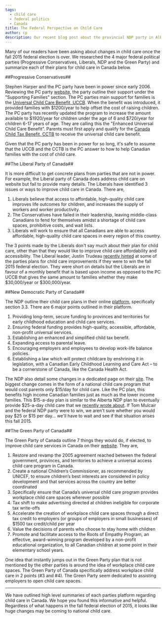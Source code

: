```yaml
---
tags:
  - child care
  - federal politics
  - Canada
title: The Federal Perspective on Child Care
author: cp
description: Our recent blog post about the provincial NDP party in Alberta had some of our readers asking about the national situation on child care.  We decided to research each of the major federal political parties in Canada to see what their plans were for child care if they were elected in the upcoming fall 2015 election.
---
```

Many of our readers have been asking about changes in child care once the fall 2015 federal election is over.  We researched the 4 major federal political parties (Progressive Conservatives, Liberals, NDP and the Green Party) and summarize each of their plans for child care in Canada below.

##Progressive Conservatives##

Stephen Harper and the PC party have been in power since early 2006.  Reviewing the PC party [website](http://www.conservative.ca/where-we-stand/supporting-families/), the party outline their support under the "Supporting Families" section.  The PC parties main support for families is the [Universal Child Care Benefit, UCCB](http://www.cra-arc.gc.ca/uccb/).  When the benefit was introduced, it provided families with $1200/year to help offset the cost of raising children.  The PC party has recently updated the program to increase the amount available to $1920/year for children under the age of 6 and $720/year for children 6-17 years of age.  They are calling this the "Enhanced Universal Child Care Benefit".  Parents must first apply and qualify for the [Canada Child Tax Benefit, CCTB](http://www.cra-arc.gc.ca/bnfts/cctb/fq_qlfyng-eng.html) to receive the universal child care benefit.

Given that the PC party has been in power for so long, it's safe to assume that the UCCB and the CCTB is the PC answer to how to help Canadian families with the cost of child care.

##The Liberal Party of Canada##

It is more difficult to get concrete plans from parties that are not in power.  For example, the Liberal party of Canada does address child care on website but fail to provide many details.  The Liberals have identified 3 issues or ways to improve child care in Canada.  There are,

1. Liberals believe that access to affordable, high-quality child care improves life outcomes for children, and increases the supply of workers and worker productivity.
2. The Conservatives have failed in their leadership, leaving middle-class Canadians to fend for themselves amidst a shortage of child care spaces, prohibitive costs, and wait lists.
3. Liberals will work to ensure that all Canadians are able to access affordable, high-quality child care spaces in every region of this country.

The 3 points made by the Liberals don't say much about their plan for child care, other than that they would like to improve child care affordability and accessibility.  The Liberal leader, Justin Trudeau [recently hinted](http://www.cbc.ca/news/politics/justin-trudeau-hints-at-national-child-care-plan-tied-to-income-1.3065235) at some of the parties plans for child care improvements if they were to win the fall 2015 federal election.  They were short on details but the Liberals are in favour of a monthly benefit that is based upon income as opposed to the PC UCCB that gives the same amount to families whether they make $30,000/year or $300,000/year.

##New Democratic Party of Canada##

The NDP outline their child care plans in their online [platform](http://xfer.ndp.ca/2013/policybook/2013-04-17-PolicyBook_E.pdf), specifically section 3.3.  There are 6 major points outlined in their platform.

1. Providing long-term, secure funding to provinces and territories for early childhood education and child care services.
2. Ensuring federal funding provides high-quality, accessible, affordable, non-profit universal services.
3. Establishing an enhanced and simplified child tax benefit.
4. Expanding access to parental leave.
5. Encouraging employers and employees to develop work-life balance policies.
6. Establishing a law which will protect childcare by enshrining it in legislation, with a Canadian Early Childhood Learning and Care Act – to be a cornerstone of Canada, like the Canada Health Act.

The NDP also detail some changes in a dedicated page on their [site](http://www.ndp.ca/childcare).  The biggest change comes in the form of a national child care program that would cost parents only $15/day for child care.  Like the PC plan, this benefits high income Canadian families just as much as the lower income families.  This $15-a-day plan is similar to the Alberta NDP plan to eventually provide $25-a-day child care that we [recently wrote about](http://blog.daycareiq.com/2015-The-New-NDP-Government-What-Does-That-Mean-For-Child-Care/).  If Tom Mulcair and the federal NDP party were to win, we aren't sure whether you would pay $25 or $15 per day... we'll have to wait and see if that situation arises this fall 2015.

##The Green Party of Canada##

The Green Party of Canada outline 7 things they would do, if elected, to improve child care services in Canada on their [website](http://www.greenparty.ca/en/policy/vision-green/people/child-care).  They are,

1. Restore and revamp the 2005 agreement reached between the federal government, provinces, and territories to achieve a universal access child care program in Canada.
2. Create a national Children’s Commissioner, as recommended by UNICEF, to ensure children’s best interests are considered in policy development and that services across the country are better coordinated
3. Specifically ensure that Canada’s universal child care program provides workplace child care spaces wherever possible
4. Tax shift to make advertising directed at children ineligible for corporate tax write-offs
5. Accelerate the creation of workplace child care spaces through a direct tax credit to employers (or groups of employers in small businesses) of $1500 tax credit/child per year
6. Value the decisions of parents who choose to stay home with children
7. Promote and facilitate access to the Roots of Empathy Program, an effective, award-winning program developed by a non-profit educational organization, to all Canadian children at some point in their elementary school years.

One idea that instantly jumps out in the Green Party plan that is not mentioned by the other parties is around the idea of workplace child care spaces.  The Green Party of Canada specifically address workplace child care in 2 points (#3 and #4).  The Green Party seem dedicated to assisting employers to open child care spaces.

------

We have outlined high level summaries of each parties platform regarding child care in Canada.  We hope you found this informative and helpful.  Regardless of what happens in the fall federal election of 2015, it looks like huge changes may be coming to national child care.
 
